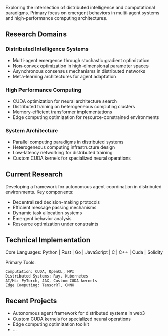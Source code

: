 Exploring the intersection of distributed intelligence and computational paradigms. Primary focus on emergent behaviors in multi-agent systems and high-performance computing architectures.

## Research Domains

### Distributed Intelligence Systems
- Multi-agent emergence through stochastic gradient optimization
- Non-convex optimization in high-dimensional parameter spaces
- Asynchronous consensus mechanisms in distributed networks
- Meta-learning architectures for agent adaptation

### High Performance Computing
- CUDA optimization for neural architecture search
- Distributed training on heterogeneous computing clusters
- Memory-efficient transformer implementations
- Edge computing optimization for resource-constrained environments

### System Architecture
- Parallel computing paradigms in distributed systems
- Heterogeneous computing infrastructure design
- Low-latency networking for distributed training
- Custom CUDA kernels for specialized neural operations

## Current Research

Developing a framework for autonomous agent coordination in distributed environments. Key components:

- Decentralized decision-making protocols
- Efficient message passing mechanisms
- Dynamic task allocation systems
- Emergent behavior analysis
- Resource optimization under constraints

## Technical Implementation

Core Languages: Python | Rust | Go | JavaScript | C | C++ | Cuda | Solidity

Primary Tools:
```
Computation: CUDA, OpenCL, MPI
Distributed Systems: Ray, Kubernetes
AI/ML: PyTorch, JAX, Custom CUDA kernels
Edge Computing: TensorRT, ONNX
```

## Recent Projects

- Autonomous agent framework for distributed systems in web3
- Custom CUDA kernels for specialized neural operations
- Edge computing optimization toolkit
- ...
